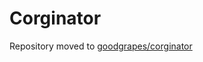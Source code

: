 # Corginator

Repository moved to [goodgrapes/corginator](https://github.com/goodgrapes/corginator)
